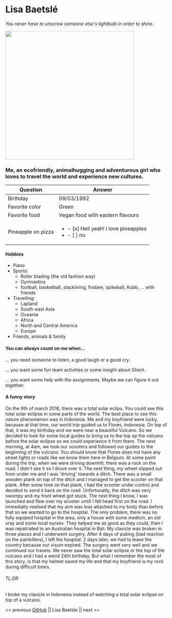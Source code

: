 # Lisa Baetslé
*You never have to unscrew someone else's lightbulb in order to shine.*

<img src="https://github.com/LisaBaetsle/markdown-challenge/blob/master/LisaBaetsle.jpg " width="400">

### Me, an ecofriendly, animalhugging and adventurous girl who loves to travel the world and experience new cultures.

Question | Answer
------------ | -------------
Birthday | 09/03/1992
Favorite color | Green
Favorite food | Vegan food with eastern flavours
Pineapple on pizza | <ul><li>- [x] Hell yeah! I love pineapples </li> <li> - [ ] no </li> </ul>


#### Hobbies
- Piano
- Sports:
  - Roller blading (the old fashion way)
  - Gymnastics
  - football, basketball, slacklining, frisbee, spikeball, Kubb, ... with friends
- Travelling:
  - Lapland
  - South-east Asia
  - Oceania
  - Africa
  - North and Central America
  - Europe
- Friends, animals & family

#### You can always count on me when...
... you need someone to listen, a good laugh or a good cry.

... you want some fun team activities or some insight about Ghent.

... you want some help with the assignments. Maybe we can figure it out together.

#### A funny story
On the 9th of march 2016, there was a total solar eclips. You could see this total solar eclipse in some parts of the world. The best place to see this nature phenomenon was in Indonesia. Me and my boyfriend were lucky, because at that time, our world trip guided us to Flores, Indonesia. On top of that, it was my birthday and we were near a beautiful Vulcano. So we decided to look for some local guides to bring us to the top op the volcano before the solar eclipse so we could experience it from there. The next morning, at 4am, we took our scooters and followed our guides to the beginning of the vulcano. You should know that Flores does not have any street lights or roads like we know them here in Belgium. At some point during the trip, when we were driving downhill, there was a rock on the road. I didn't see it so I drove over it. The next thing, my wheel slipped out from under me and I was 'driving' towards a ditch. There was a small wooden plank on top of the ditch and I managed to get the scooter on that plank. After some time on that plank, I had the scooter under control and decided to send it back on the road. Unfortunatly, the ditch was very swompy and my front wheel got stuck. The next thing I know, I was launched and flew over my scooter untill I fell head first on the road. I immediatly realised that my arm was less attached to my body than before that so we wanted to go to the hospital. The only problem, there was no fully equiped hospital in the area, only a house with some medicin, an old xray and some local nurses. They helped me as good as they could, then I was repatriated to an Australian hospital in Bali. My clavicle was broken in three places and I underwent surgery. After 4 days of puking (bad reaction on the painkillers), I left the hospital. 2 days later, we had to leave the country because our visum expired. The surgery went very well and we continued our travels. We never saw the total solar eclipse or the top of the vulcano and I had a weird 24th birthday. But what I remember the most of this story, is that my helmet saved my life and that my boyfriend is my rock during difficult times.

###### TL;DR
I broke my clavicle in Indonesia instead of watching a total solar eclipse on top of a vulcano.


<< previous [GitHub](http://github.com) || Lisa Baetsle || next >>
